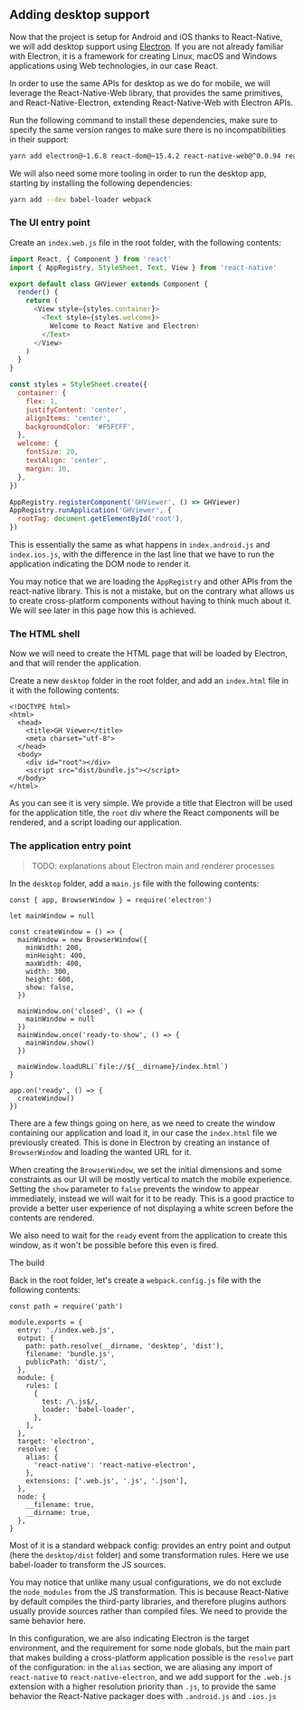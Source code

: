 ## Adding desktop support

Now that the project is setup for Android and iOS thanks to React-Native, we will add desktop support using [Electron](https://electron.atom.io/). If you are not already familiar with Electron, it is a framework for creating Linux, macOS and Windows applications using Web technologies, in our case React.

In order to use the same APIs for desktop as we do for mobile, we will leverage the React-Native-Web library, that provides the same primitives, and React-Native-Electron, extending React-Native-Web with Electron APIs.

Run the following command to install these dependencies, make sure to specify the same version ranges to make sure there is no incompatibilities in their support:

```bash
yarn add electron@~1.6.8 react-dom@~15.4.2 react-native-web@^0.0.94 react-native-electron@^0.0.13
```

We will also need some more tooling in order to run the desktop app, starting by installing the following dependencies:

```bash
yarn add --dev babel-loader webpack
```

### The UI entry point

Create an `index.web.js` file in the root folder, with the following contents:

```js
import React, { Component } from 'react'
import { AppRegistry, StyleSheet, Text, View } from 'react-native'

export default class GHViewer extends Component {
  render() {
    return (
      <View style={styles.container}>
        <Text style={styles.welcome}>
          Welcome to React Native and Electron!
        </Text>
      </View>
    )
  }
}

const styles = StyleSheet.create({
  container: {
    flex: 1,
    justifyContent: 'center',
    alignItems: 'center',
    backgroundColor: '#F5FCFF',
  },
  welcome: {
    fontSize: 20,
    textAlign: 'center',
    margin: 10,
  },
})

AppRegistry.registerComponent('GHViewer', () => GHViewer)
AppRegistry.runApplication('GHViewer', {
  rootTag: document.getElementById('root'),
})
```

This is essentially the same as what happens in `index.android.js` and `index.ios.js`, with the difference in the last line that we have to run the application indicating the DOM node to render it.

You may notice that we are loading the `AppRegistry` and other APIs from the react-native library. This is not a mistake, but on the contrary what allows us to create cross-platform components without having to think much about it. We will see later in this page how this is achieved.

### The HTML shell

Now we will need to create the HTML page that will be loaded by Electron, and that will render the application.

Create a new `desktop` folder in the root folder, and add an `index.html` file in it with the following contents:

```
<!DOCTYPE html>
<html>
  <head>
    <title>GH Viewer</title>
    <meta charset="utf-8">
  </head>
  <body>
    <div id="root"></div>
    <script src="dist/bundle.js"></script>
  </body>
</html>
```

As you can see it is very simple. We provide a title that Electron will be used for the application title, the `root` div where the React components will be rendered, and a script loading our application.

### The application entry point

> TODO: explanations about Electron main and renderer processes

In the `desktop` folder, add a `main.js` file with the following contents:

    const { app, BrowserWindow } = require('electron')

    let mainWindow = null

    const createWindow = () => {
      mainWindow = new BrowserWindow({
        minWidth: 200,
        minHeight: 400,
        maxWidth: 400,
        width: 300,
        height: 600,
        show: false,
      })

      mainWindow.on('closed', () => {
        mainWindow = null
      })
      mainWindow.once('ready-to-show', () => {
        mainWindow.show()
      })

      mainWindow.loadURL(`file://${__dirname}/index.html`)
    }

    app.on('ready', () => {
      createWindow()
    })

There are a few things going on here, as we need to create the window containing our application and load it, in our case the `index.html` file we previously created. This is done in Electron by creating an instance of `BrowserWindow` and loading the wanted URL for it.

When creating the `BrowserWindow`, we set the initial dimensions and some constraints as our UI will be mostly vertical to match the mobile experience. Setting the `show` parameter to `false` prevents the window to appear immediately, instead we will wait for it to be ready. This is a good practice to provide a better user experience of not displaying a white screen before the contents are rendered.

We also need to wait for the `ready` event from the application to create this window, as it won't be possible before this even is fired.

The build

Back in the root folder, let's create a `webpack.config.js` file with the following contents:

```
const path = require('path')

module.exports = {
  entry: './index.web.js',
  output: {
    path: path.resolve(__dirname, 'desktop', 'dist'),
    filename: 'bundle.js',
    publicPath: 'dist/',
  },
  module: {
    rules: [
      {
        test: /\.js$/,
        loader: 'babel-loader',
      },
    ],
  },
  target: 'electron',
  resolve: {
    alias: {
      'react-native': 'react-native-electron',
    },
    extensions: ['.web.js', '.js', '.json'],
  },
  node: {
    __filename: true,
    __dirname: true,
  },
}
```

Most of it is a standard webpack config: provides an entry point and output \(here the `desktop/dist` folder\) and some transformation rules. Here we use babel-loader to transform the JS sources.

You may notice that unlike many usual configurations, we do not exclude the `node_modules` from the JS transformation. This is because React-Native by default compiles the third-party libraries, and therefore plugins authors usually provide sources rather than compiled files. We need to provide the same behavior here.

In this configuration, we are also indicating Electron is the target environment, and the requirement for some node globals, but the main part that makes building a cross-platform application possible is the `resolve` part of the configuration: in the `alias` section, we are aliasing any import of `react-native` to `react-native-electron`, and we add support for the `.web.js` extension with a higher resolution priority than `.js`, to provide the same behavior the React-Native packager does with `.android.js` and `.ios.js`



